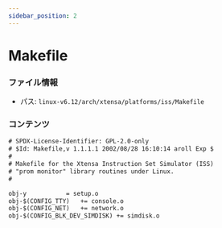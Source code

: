 ```yaml
---
sidebar_position: 2
---
```

# Makefile

### ファイル情報

- パス: `linux-v6.12/arch/xtensa/platforms/iss/Makefile`

### コンテンツ

```txt
# SPDX-License-Identifier: GPL-2.0-only
# $Id: Makefile,v 1.1.1.1 2002/08/28 16:10:14 aroll Exp $
#
# Makefile for the Xtensa Instruction Set Simulator (ISS)
# "prom monitor" library routines under Linux.
#

obj-y			= setup.o
obj-$(CONFIG_TTY)	+= console.o
obj-$(CONFIG_NET)	+= network.o
obj-$(CONFIG_BLK_DEV_SIMDISK) += simdisk.o

```
